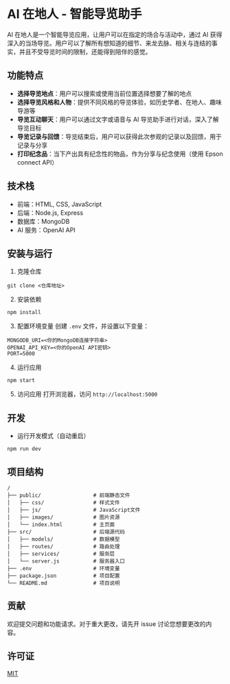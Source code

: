 # AI 在地人 - 智能导览助手

AI 在地人是一个智能导览应用，让用户可以在指定的场合与活动中，通过 AI 获得深入的当场导览。用户可以了解所有想知道的细节、来龙去脉、相关与连结的事实，并且不受导览时间的限制，还能得到陪伴的感觉。

## 功能特点

- **选择导览地点**：用户可以搜索或使用当前位置选择想要了解的地点
- **选择导览风格和人物**：提供不同风格的导览体验，如历史学者、在地人、趣味导游等
- **导览互动聊天**：用户可以通过文字或语音与 AI 导览助手进行对话，深入了解导览目标
- **导览记录与回馈**：导览结束后，用户可以获得此次参观的记录以及回馈，用于记录与分享
- **打印纪念品**：当下产出具有纪念性的物品，作为分享与纪念使用（使用 Epson connect API）

## 技术栈

- 前端：HTML, CSS, JavaScript
- 后端：Node.js, Express
- 数据库：MongoDB
- AI 服务：OpenAI API

## 安装与运行

1. 克隆仓库

```
git clone <仓库地址>
```

2. 安装依赖

```
npm install
```

3. 配置环境变量
   创建 `.env` 文件，并设置以下变量：

```
MONGODB_URI=<你的MongoDB连接字符串>
OPENAI_API_KEY=<你的OpenAI API密钥>
PORT=5000
```

4. 运行应用

```
npm start
```

5. 访问应用
   打开浏览器，访问 `http://localhost:5000`

## 开发

- 运行开发模式（自动重启）

```
npm run dev
```

## 项目结构

```
/
├── public/                 # 前端静态文件
│   ├── css/                # 样式文件
│   ├── js/                 # JavaScript文件
│   ├── images/             # 图片资源
│   └── index.html          # 主页面
├── src/                    # 后端源代码
│   ├── models/             # 数据模型
│   ├── routes/             # 路由处理
│   ├── services/           # 服务层
│   └── server.js           # 服务器入口
├── .env                    # 环境变量
├── package.json            # 项目配置
└── README.md               # 项目说明
```

## 贡献

欢迎提交问题和功能请求。对于重大更改，请先开 issue 讨论您想要更改的内容。

## 许可证

[MIT](LICENSE)
